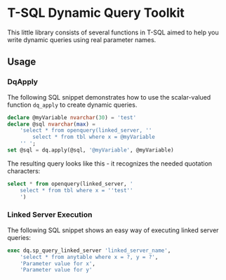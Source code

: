 # T-SQL Dynamic Query Toolkit
This little library consists of several functions in T-SQL aimed
to help you write dynamic queries using real parameter names.

## Usage

### DqApply
The following SQL snippet demonstrates how to use the scalar-valued function
`dq_apply` to create dynamic queries.

```sql
declare @myVariable nvarchar(30) = 'test'
declare @sql nvarchar(max) =
	'select * from openquery(linked_server, ''
		select * from tbl where x = @myVariable
	'' ';
set @sql = dq.apply(@sql, '@myVariable', @myVariable)
```

The resulting query looks like this - it recognizes the needed quotation characters:

```sql
select * from openquery(linked_server, '
	select * from tbl where x = ''test''
	')
```

### Linked Server Execution
The following SQL snippet shows an easy way of executing linked server queries:

```sql
exec dq.sp_query_linked_server 'linked_server_name', 
	'select * from anytable where x = ?, y = ?', 
	'Parameter value for x',
	'Parameter value for y'
```